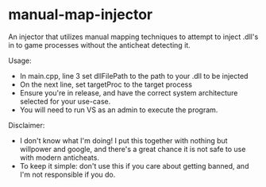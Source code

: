 # manual-map-injector
An injector that utilizes manual mapping techniques to attempt to inject .dll's in to game processes without the anticheat detecting it.

Usage:
- In main.cpp, line 3 set dllFilePath to the path to your .dll to be injected
- On the next line, set targetProc to the target process
- Ensure you're in release, and have the correct system architecture selected for your use-case.
- You will need to run VS as an admin to execute the program.

Disclaimer:
- I don't know what I'm doing! I put this together with nothing but willpower and google, and there's a great chance it is not safe to use with modern anticheats.
- To keep it simple: don't use this if you care about getting banned, and I'm not responsible if you do.
